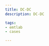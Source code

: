 ```yaml
---
title: DC-DC
description: DC-DC

tags:
- emtlab
- cases

---
```


<!-- import DocCardList from '@theme/DocCardList';

<DocCardList /> -->